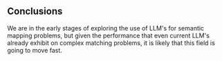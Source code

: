 ## Conclusions

We are in the  early stages of exploring the use of LLM's for semantic mapping problems, but given the performance that even current LLM's already exhibit on complex matching problems, it is likely that this field is going to move fast.